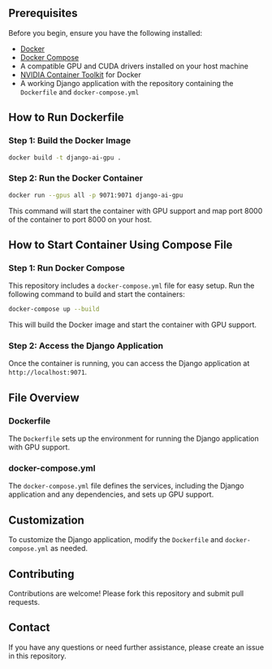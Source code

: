 ## Prerequisites
Before you begin, ensure you have the following installed:

- [Docker](https://docs.docker.com/get-docker/)
- [Docker Compose](https://docs.docker.com/compose/install/)
- A compatible GPU and CUDA drivers installed on your host machine
- [NVIDIA Container Toolkit](https://docs.nvidia.com/datacenter/cloud-native/container-toolkit/install-guide.html) for Docker
- A working Django application with the repository containing the `Dockerfile` and `docker-compose.yml`

## How to Run Dockerfile

### Step 1: Build the Docker Image

```bash
docker build -t django-ai-gpu .
```

### Step 2: Run the Docker Container

```bash
docker run --gpus all -p 9071:9071 django-ai-gpu
```
This command will start the container with GPU support and map port 8000 of the container to port 8000 on your host.

## How to Start Container Using Compose File

### Step 1: Run Docker Compose

This repository includes a `docker-compose.yml` file for easy setup. Run the following command to build and start the containers:

```bash
docker-compose up --build
```

This will build the Docker image and start the container with GPU support.

### Step 2: Access the Django Application

Once the container is running, you can access the Django application at `http://localhost:9071`.


## File Overview

### Dockerfile

The `Dockerfile` sets up the environment for running the Django application with GPU support.

### docker-compose.yml

The `docker-compose.yml` file defines the services, including the Django application and any dependencies, and sets up GPU support.

## Customization

To customize the Django application, modify the `Dockerfile` and `docker-compose.yml` as needed.

## Contributing

Contributions are welcome! Please fork this repository and submit pull requests.

## Contact
If you have any questions or need further assistance, please create an issue in this repository.
